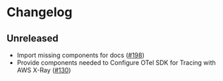 # Changelog

## Unreleased

- Import missing components for docs
  ([#198](https://github.com/open-telemetry/opentelemetry-python-contrib/pull/198))
- Provide components needed to Configure OTel SDK for Tracing with AWS X-Ray
  ([#130](https://github.com/open-telemetry/opentelemetry-python-contrib/pull/130))
